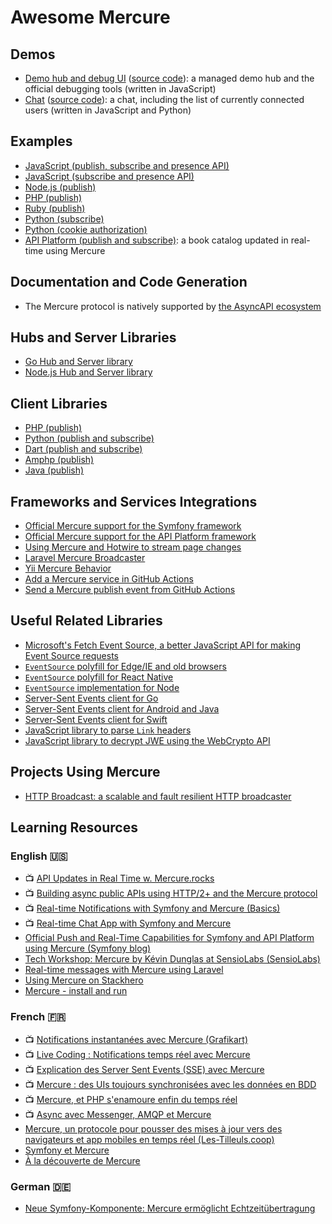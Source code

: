 # Awesome Mercure

## Demos

- [Demo hub and debug UI](https://demo.mercure.rocks) ([source code](https://github.com/dunglas/mercure/tree/master/public)): a managed demo hub and the official debugging tools (written in JavaScript)
- [Chat](https://demo-chat.mercure.rocks/) ([source code](https://github.com/dunglas/mercure/tree/master/examples/chat)): a chat, including the list of currently connected users (written in JavaScript and Python)

## Examples

- [JavaScript (publish, subscribe and presence API)](https://github.com/dunglas/mercure/blob/master/public/app.js)
- [JavaScript (subscribe and presence API)](https://github.com/dunglas/mercure/blob/master/examples/chat/static/chat.js)
- [Node.js (publish)](https://github.com/dunglas/mercure/tree/master/examples/publish/node.js)
- [PHP (publish)](https://github.com/dunglas/mercure/tree/master/examples/publish/php.php)
- [Ruby (publish)](https://github.com/dunglas/mercure/tree/master/examples/publish/ruby.rb)
- [Python (subscribe)](https://github.com/dunglas/mercure/tree/master/examples/subscribe/python.py)
- [Python (cookie authorization)](https://github.com/dunglas/mercure/blob/master/examples/chat/chat.py)
- [API Platform (publish and subscribe)](https://github.com/api-platform/demo): a book catalog updated in real-time using Mercure

## Documentation and Code Generation

- The Mercure protocol is natively supported by [the AsyncAPI ecosystem](https://www.asyncapi.com/)

## Hubs and Server Libraries

- [Go Hub and Server library](https://mercure.rocks)
- [Node.js Hub and Server library](https://github.com/Ilshidur/node-mercure)

## Client Libraries

- [PHP (publish)](https://github.com/symfony/mercure)
- [Python (publish and subscribe)](https://github.com/vitorluis/python-mercure)
- [Dart (publish and subscribe)](https://github.com/wallforfry/dart_mercure)
- [Amphp (publish)](https://github.com/eislambey/amp-mercure-publisher)
- [Java (publish)](https://github.com/vitorluis/java-mercure)

## Frameworks and Services Integrations

- [Official Mercure support for the Symfony framework](https://symfony.com/doc/current/mercure.html)
- [Official Mercure support for the API Platform framework](https://api-platform.com/docs/core/mercure/)
- [Using Mercure and Hotwire to stream page changes](hotwire.md)
- [Laravel Mercure Broadcaster](https://github.com/mvanduijker/laravel-mercure-broadcaster)
- [Yii Mercure Behavior](https://github.com/bizley/mercure-behavior)
- [Add a Mercure service in GitHub Actions](github-actions.md)
- [Send a Mercure publish event from GitHub Actions](https://github.com/Ilshidur/action-mercure)

## Useful Related Libraries

- [Microsoft's Fetch Event Source, a better JavaScript API for making Event Source requests](https://github.com/Azure/fetch-event-source)
- [`EventSource` polyfill for Edge/IE and old browsers](https://github.com/Yaffle/EventSource)
- [`EventSource` polyfill for React Native](https://github.com/jordanbyron/react-native-event-source)
- [`EventSource` implementation for Node](https://github.com/EventSource/eventsource)
- [Server-Sent Events client for Go](https://github.com/donovanhide/eventsource)
- [Server-Sent Events client for Android and Java](https://github.com/heremaps/oksse)
- [Server-Sent Events client for Swift](https://github.com/inaka/EventSource)
- [JavaScript library to parse `Link` headers](https://github.com/thlorenz/parse-link-header)
- [JavaScript library to decrypt JWE using the WebCrypto API](https://github.com/square/js-jose)

## Projects Using Mercure

- [HTTP Broadcast: a scalable and fault resilient HTTP broadcaster](https://github.com/jderusse/http-broadcast)

## Learning Resources

### English 🇺🇸

- 📺 [API Updates in Real Time w. Mercure.rocks](https://www.youtube.com/watch?v=odNsxoHSkT4)
- 📺 [Building async public APIs using HTTP/2+ and the Mercure protocol](https://www.youtube.com/watch?v=IUx47Tx0O8E)
- 📺 [Real-time Notifications with Symfony and Mercure (Basics)](https://www.youtube.com/watch?v=kYNC47V7R_0)
- 📺 [Real-time Chat App with Symfony and Mercure](https://www.youtube.com/watch?v=wnr2A4aKnPU)
- [Official Push and Real-Time Capabilities for Symfony and API Platform using Mercure (Symfony blog)](https://dunglas.fr/2019/03/official-push-and-real-time-capabilities-for-symfony-and-api-platform-mercure-protocol/)
- [Tech Workshop: Mercure by Kévin Dunglas at SensioLabs (SensioLabs)](https://blog.sensiolabs.com/2019/01/24/tech-workshop-mercure-kevin-dunglas-sensiolabs/)
- [Real-time messages with Mercure using Laravel](http://thedevopsguide.com/real-time-notifications-with-mercure/)
- [Using Mercure on Stackhero](https://www.stackhero.io/fr-fr/services/Mercure-Hub/documentations)
- [Mercure - install and run](https://mysiar.github.io/dev/2020/04/12/mercure-part1.html)

### French 🇫🇷

- 📺 [Notifications instantanées avec Mercure (Grafikart)](https://www.grafikart.fr/tutoriels/symfony-mercure-1151)
- 📺 [Live Coding : Notifications temps réel avec Mercure](https://www.youtube.com/watch?v=tqqJ1ul2M-E)
- 📺 [Explication des Server Sent Events (SSE) avec Mercure](https://www.youtube.com/watch?v=Q4LRN2wXuIc)
- 📺 [Mercure : des UIs toujours synchronisées avec les données en BDD](https://www.youtube.com/watch?v=UcBa4AugNTE)
- 📺 [Mercure, et PHP s'enamoure enfin du temps réel](https://www.youtube.com/watch?v=GugURP88Rgg)
- 📺 [Async avec Messenger, AMQP et Mercure](https://www.youtube.com/watch?v=cHPbcuydJiA)
- [Mercure, un protocole pour pousser des mises à jour vers des navigateurs et app mobiles en temps réel (Les-Tilleuls.coop)](https://les-tilleuls.coop/blog/mercure-un-protocole-pour-pousser-des-mises-a-jour-vers-des-navigateurs-et-app-mobiles-en-temps-reel)
- [Symfony et Mercure](https://afsy.fr/avent/2019/21-symfony-et-mercure)
- [À la découverte de Mercure](https://blog.eleven-labs.com/fr/a-la-decouverte-de-mercure/)

### German 🇩🇪

- [Neue Symfony-Komponente: Mercure ermöglicht Echtzeitübertragung](https://entwickler.de/online/php/symfony-mercure-komponente-579885243.html)

